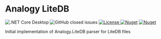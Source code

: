 # Analogy LiteDB

![.NET Core Desktop](https://github.com/Analogy-LogViewer/Analogy.LogViewer.LiteDB/workflows/.NET%20Core%20Desktop/badge.svg)
![GitHub closed issues](https://img.shields.io/github/issues-closed-raw/Analogy-LogViewer/Analogy.LogViewer.LiteDB)
<a href="https://github.com/Analogy-LogViewer/Analogy.LogViewer.LiteDB/blob/main/LICENSE.md">
    <img src="https://img.shields.io/github/license/Analogy-LogViewer/Analogy.LogViewer.LiteDB" img alt="License"/>
</a>
[![Nuget](https://img.shields.io/nuget/v/Analogy.LogViewer.LiteDB)](https://www.nuget.org/packages/Analogy.LogViewer.LiteDB/)
[![Nuget](https://img.shields.io/nuget/dt/Analogy.LogViewer.LiteDB)](https://www.nuget.org/packages/Analogy.LogViewer.LiteDB/)

Initial implementation of Analogy.LiteDB parser for LiteDB files
